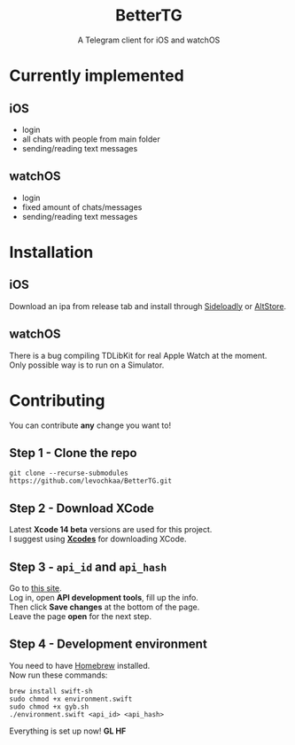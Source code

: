 <h1 align="center">BetterTG</h1>
<p align="center">
A Telegram client for iOS and watchOS
</p>

# Currently implemented

## iOS

- login
- all chats with people from main folder
- sending/reading text messages

## watchOS

- login
- fixed amount of chats/messages
- sending/reading text messages

# Installation

## iOS

Download an ipa from release tab and install through [Sideloadly](https://altstore.io)
or [AltStore](https://altstore.io).

## watchOS

There is a bug compiling TDLibKit for real Apple Watch at the moment.\
Only possible way is to run on a Simulator.

# Contributing

You can contribute **any** change you want to!

## Step 1 - Clone the repo

```shell
git clone --recurse-submodules https://github.com/levochkaa/BetterTG.git
```

## Step 2 - Download XCode

Latest **Xcode 14 beta** versions are used for this project.\
I suggest using [**Xcodes**](https://github.com/RobotsAndPencils/XcodesApp) for downloading XCode.

## Step 3 - `api_id` and `api_hash`

Go to [this site](https://my.telegram.org/).\
Log in, open **API development tools**, fill up the info.\
Then click **Save changes**
at the bottom of the page. \
Leave the page **open** for the next step.

## Step 4 - Development environment

You need to have [Homebrew](https://brew.sh) installed. \
Now run these commands:

```shell
brew install swift-sh
sudo chmod +x environment.swift
sudo chmod +x gyb.sh
./environment.swift <api_id> <api_hash>
```

Everything is set up now! **GL HF**
